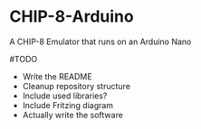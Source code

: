 # CHIP-8-Arduino
A CHIP-8 Emulator that runs on an Arduino Nano

#TODO
* Write the README
* Cleanup repository structure
* Include used libraries?
* Include Fritzing diagram
* Actually write the software
